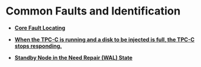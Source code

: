 # Common Faults and Identification<a name="EN-US_TOPIC_0244850160"></a>

-   **[Core Fault Locating](core-fault-locating.md)**  

-   **[When the TPC-C is running and a disk to be injected is full, the TPC-C stops responding.](when-the-tpc-c-is-running-and-a-disk-to-be-injected-is-full-the-tpc-c-stops-responding.md)**  

-   **[Standby Node in the Need Repair \(WAL\) State](standby-node-in-the-need-repair-(wal)-state.md)**  



